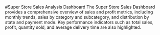 #Super Store Sales Analysis Dashboard
The Super Store Sales Dashboard provides a comprehensive overview of sales and profit metrics, including monthly trends, sales by category and subcategory, and distribution by state and payment mode. Key performance indicators such as total sales, profit, quantity sold, and average delivery time are also highlighted.
